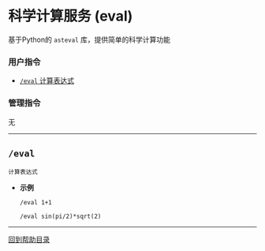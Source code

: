 # 科学计算服务 (eval)

基于Python的 `asteval` 库，提供简单的科学计算功能

###  用户指令

- [`/eval` 计算表达式](#eval)

### 管理指令

无

---

## `/eval`
```
计算表达式
```
- **示例**

    `/eval 1+1`

    `/eval sin(pi/2)*sqrt(2)`



--- 

[回到帮助目录](./main.md)